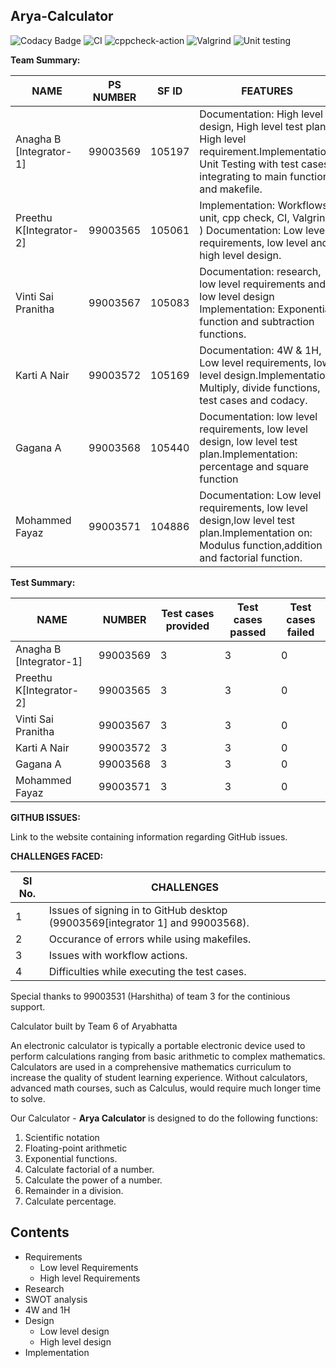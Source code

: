 ## Arya-Calculator

![Codacy Badge](https://api.codacy.com/project/badge/Grade/dd2f1fc1967541fca007282b55228bdb)
![CI](https://github.com/99003572/Arya-Calculator/workflows/CI/badge.svg)
![cppcheck-action](https://github.com/99003572/Arya-Calculator/workflows/cppcheck-action/badge.svg)
![Valgrind](https://github.com/99003572/Arya-Calculator/workflows/Valgrind/badge.svg)
![Unit testing](https://github.com/99003572/Arya-Calculator/workflows/Unit%20testing/badge.svg)


**Team Summary:**

| **NAME** | **PS NUMBER** | **SF ID** | **FEATURES** | **ISSUES RAISED** | **ISSUES RESOLVED** |
| --- | --- | --- | --- | --- | --- |
| Anagha B [Integrator-1] | 99003569 | 105197 | Documentation: High level design, High level test plan, High level requirement.Implementation: Unit Testing with test cases, integrating to main function and makefile. | 2 | 2 |
| Preethu K[Integrator-2] | 99003565 | 105061 | Implementation: Workflows ( unit, cpp check, CI, Valgrind )  Documentation: Low level requirements, low level and high level design. | 2 | 2 |
| Vinti Sai Pranitha | 99003567 | 105083 | Documentation: research, low level requirements and low level design Implementation: Exponential function and subtraction functions. | 2 | 2 |
| Karti A Nair | 99003572 | 105169 | Documentation: 4W &amp; 1H, Low level requirements, low level design.Implementation: Multiply, divide functions, test cases and codacy. | 2 | 2 |
| Gagana A | 99003568 | 105440 | Documentation: low level requirements, low level design, low level test plan.Implementation: percentage and square function | 2 | 2 |
| Mohammed Fayaz | 99003571 | 104886 | Documentation: Low level requirements, low level design,low level test plan.Implementation on: Modulus function,addition and factorial function. | 2 | 2 |

**Test Summary:**

| **NAME** | **NUMBER** | **Test cases provided** | **Test cases passed** | **Test cases failed** |
| --- | --- | --- | --- | --- |
| Anagha B [Integrator-1] | 99003569 | 3 | 3 | 0 |
| Preethu K[Integrator-2] | 99003565 | 3 | 3 | 0 |
| Vinti Sai Pranitha | 99003567 | 3 | 3 | 0 |
| Karti A Nair | 99003572 | 3 | 3 | 0 |
| Gagana A | 99003568 | 3 | 3 | 0 |
| Mohammed Fayaz | 99003571 | 3 | 3 | 0 |

**GITHUB ISSUES:**

Link to the website containing information regarding GitHub issues.

**CHALLENGES FACED:**

| **Sl No.** | **CHALLENGES** |
| --- | --- |
| 1 | Issues of signing in to GitHub desktop (99003569[integrator 1] and 99003568). |
| 2 | Occurance of errors while using makefiles. |
| 3 | Issues with workflow actions. |
| 4 | Difficulties while executing the test cases. |

Special thanks to 99003531 (Harshitha) of team 3 for the continious support.

Calculator built by Team 6 of Aryabhatta

An electronic calculator is typically a portable electronic device used to perform calculations ranging from basic arithmetic to complex mathematics. Calculators are used in a comprehensive mathematics curriculum to increase the quality of student learning experience. Without calculators, advanced math courses, such as Calculus, would require much longer time to solve.

Our Calculator - **Arya Calculator** is designed to do the following functions:
1. Scientific notation
2. Floating-point arithmetic
3. Exponential functions.
4. Calculate factorial of a number.
5. Calculate the power of a number.
6. Remainder in a division.
7. Calculate percentage.

## Contents
* Requirements
  * Low level Requirements
  * High level Requirements
* Research
* SWOT analysis
* 4W and 1H
* Design
  * Low level design
  * High level design
* Implementation

  
  
